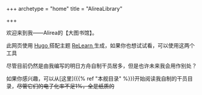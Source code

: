 +++
archetype = "home"
title = "AlireaLibrary"

+++

欢迎来到我——Alirea的【大图书馆】。

此网页使用 [Hugo ](https://gohugo.io/)搭配主题 [ReLearn ](https://github.com/McShelby/hugo-theme-relearn)生成，如果你也想试试看，可以使用这两个工具

尽管目前仍然是由我编写的明日方舟自制干员居多，但是也许未来我会用作别处？

如果你感兴趣，可以从[这里]({{% ref "本舰目录" %}})开始阅读我自制的干员目录，~~尽管它们的电子化率不足1%，全是纸质的~~

